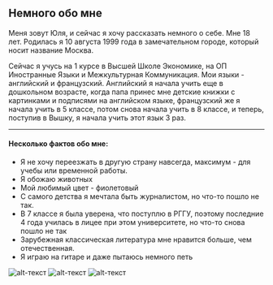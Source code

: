 ## Немного обо мне 

  Меня зовут Юля, и сейчас я хочу рассказать немного о себе. Мне 18 лет. Родилась я 10 августа 1999 года в замечательном городе, который носит название Москва. 

  Сейчас я учусь на 1 курсе в Высшей Школе Экономике, на ОП Иностранные Языки и Межкультурная Коммуникация. Мои языки -  английский и французский. Английский я начала учить еще в дошкольном возрасте, когда папа принес мне детские книжки с картинками и подписями на английском языке, французский же я начала учить в 5 классе, потом снова начала учить в 8 классе, и теперь, поступив в Вышку, я начала учить этот язык 3 раз.
***
#### Несколько фактов обо мне:
* Я не хочу переезжать в другую страну навсегда, максимум - для учебы или временной работы.
* Я обожаю животных
* Мой любимый цвет -  фиолетовый
* С самого детства я мечтала быть журналистом, но что-то пошло не так.
* В 7 классе я была уверена, что поступлю в РГГУ, поэтому последние 4 года училась в лицее при этом университете, но что-то снова пошло не так
* Зарубежная классическая литература мне нравится больше, чем отечественная.
* Я играю на гитаре и даже пытаюсь немного петь

![alt-текст](https://a.radikal.ru/a16/1801/8a/e1f4647f9347.jpg)
![alt-текст](https://c.radikal.ru/c08/1801/98/9b0ca13345ac.jpg)
![alt-текст](https://c.radikal.ru/c26/1801/16/c452c140a181.jpg)
